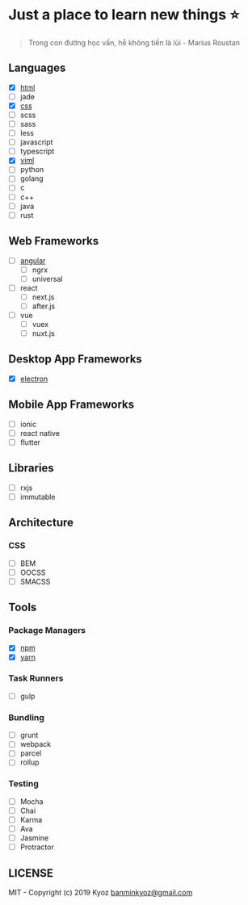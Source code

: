 # Just a place to learn new things :star:
> Trong con đường học vấn, hễ không tiến là lùi - Marius Roustan

## Languages

- [x] [html]()
- [ ] jade
- [x] [css]()
- [ ] scss
- [ ] sass
- [ ] less
- [ ] javascript
- [ ] typescript
- [x] [viml](./viml)
- [ ] python
- [ ] golang
- [ ] c
- [ ] c++
- [ ] java
- [ ] rust

## Web Frameworks

- [ ] [angular](./angular)
    - [ ] ngrx
    - [ ] universal
- [ ] react
    - [ ] next.js
    - [ ] after.js
- [ ] vue
    - [ ] vuex
    - [ ] nuxt.js

## Desktop App Frameworks

- [x] [electron]()

## Mobile App Frameworks

- [ ] ionic
- [ ] react native
- [ ] flutter

## Libraries

- [ ] rxjs
- [ ] immutable

## Architecture

### CSS

- [ ] BEM
- [ ] OOCSS
- [ ] SMACSS

## Tools

### Package Managers

- [x] [npm]()
- [x] [yarn]()

### Task Runners

- [ ] gulp

### Bundling

- [ ] grunt
- [ ] webpack
- [ ] parcel
- [ ] rollup

### Testing

- [ ] Mocha
- [ ] Chai
- [ ] Karma
- [ ] Ava
- [ ] Jasmine
- [ ] Protractor

## LICENSE

MIT - Copyright (c) 2019 Kyoz <banminkyoz@gmail.com>
